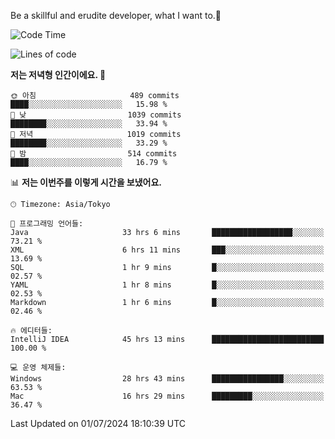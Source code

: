 Be a skillful and erudite developer, what I want to.👶

<!--START_SECTION:waka-->
![Code Time](http://img.shields.io/badge/Code%20Time-982%20hrs%2016%20mins-blue)

![Lines of code](https://img.shields.io/badge/%EC%A0%80%EB%8A%94%20%EC%97%AC%ED%83%9C%EA%B9%8C%EC%A7%80%20-2.5%20million%20%EC%A4%84%EC%9D%98%20%EC%BD%94%EB%93%9C%EB%A5%BC%20%EC%9E%91%EC%84%B1%ED%96%88%EC%96%B4%EC%9A%94.-blue)

**저는 저녁형 인간이에요. 🦉** 

```text
🌞 아침                     489 commits         ████░░░░░░░░░░░░░░░░░░░░░   15.98 % 
🌆 낮　                     1039 commits        ████████░░░░░░░░░░░░░░░░░   33.94 % 
🌃 저녁                     1019 commits        ████████░░░░░░░░░░░░░░░░░   33.29 % 
🌙 밤　                     514 commits         ████░░░░░░░░░░░░░░░░░░░░░   16.79 % 
```


📊 **저는 이번주를 이렇게 시간을 보냈어요.** 

```text
🕑︎ Timezone: Asia/Tokyo

💬 프로그래밍 언어들: 
Java                     33 hrs 6 mins       ██████████████████░░░░░░░   73.21 % 
XML                      6 hrs 11 mins       ███░░░░░░░░░░░░░░░░░░░░░░   13.69 % 
SQL                      1 hr 9 mins         █░░░░░░░░░░░░░░░░░░░░░░░░   02.57 % 
YAML                     1 hr 8 mins         █░░░░░░░░░░░░░░░░░░░░░░░░   02.53 % 
Markdown                 1 hr 6 mins         █░░░░░░░░░░░░░░░░░░░░░░░░   02.46 % 

🔥 에디터들: 
IntelliJ IDEA            45 hrs 13 mins      █████████████████████████   100.00 % 

💻 운영 체제들: 
Windows                  28 hrs 43 mins      ████████████████░░░░░░░░░   63.53 % 
Mac                      16 hrs 29 mins      █████████░░░░░░░░░░░░░░░░   36.47 % 
```


 Last Updated on 01/07/2024 18:10:39 UTC
<!--END_SECTION:waka-->
